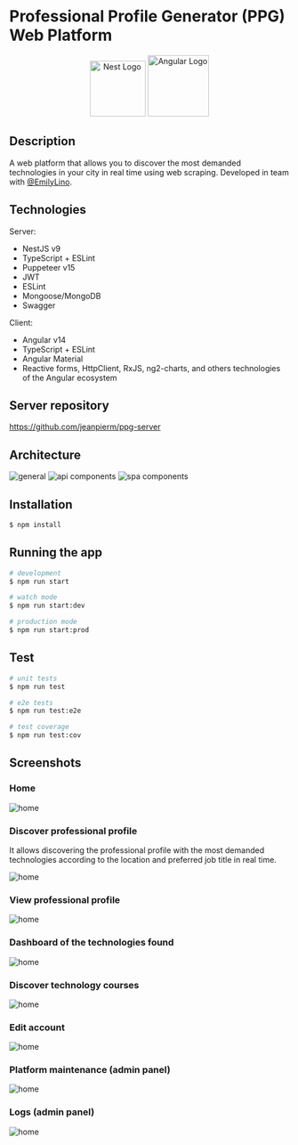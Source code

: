 # Professional Profile Generator (PPG) Web Platform

<p align="center">
 <img src="https://docs.nestjs.com/assets/logo-small.svg" height="100" alt="Nest Logo" />
 <img src="https://upload.wikimedia.org/wikipedia/commons/thumb/c/cf/Angular_full_color_logo.svg/2048px-Angular_full_color_logo.svg.png" height="110" alt="Angular Logo" />
</p>

## Description

A web platform that allows you to discover the most demanded technologies in your city in real time using web scraping. Developed in team with [@EmilyLino](https://github.com/EmilyLino).

## Technologies

Server:

- NestJS v9
- TypeScript + ESLint
- Puppeteer v15
- JWT
- ESLint
- Mongoose/MongoDB
- Swagger

Client:

- Angular v14
- TypeScript + ESLint
- Angular Material
- Reactive forms, HttpClient, RxJS, ng2-charts, and others technologies of the Angular ecosystem

## Server repository

<https://github.com/jeanpierm/ppg-server>

## Architecture

![general](screenshots/architecture.png)
![api components](screenshots/api-component-diagram.svg)
![spa components](screenshots/spa-component-diagram.svg)

## Installation

```bash
$ npm install
```

## Running the app

```bash
# development
$ npm run start

# watch mode
$ npm run start:dev

# production mode
$ npm run start:prod
```

## Test

```bash
# unit tests
$ npm run test

# e2e tests
$ npm run test:e2e

# test coverage
$ npm run test:cov
```

## Screenshots

### Home

![home](screenshots/ppg-1.png)

### Discover professional profile

It allows discovering the professional profile with the most demanded technologies according to the location and preferred job title in real time.

![home](screenshots/ppg-2.png)

### View professional profile

![home](screenshots/ppg-3.png)

### Dashboard of the technologies found

![home](screenshots/ppg-4.png)

### Discover technology courses

![home](screenshots/ppg-5.png)

### Edit account

![home](screenshots/ppg-7.png)

### Platform maintenance (admin panel)

![home](screenshots/ppg-8.png)

### Logs (admin panel)

![home](screenshots/ppg-9.png)
